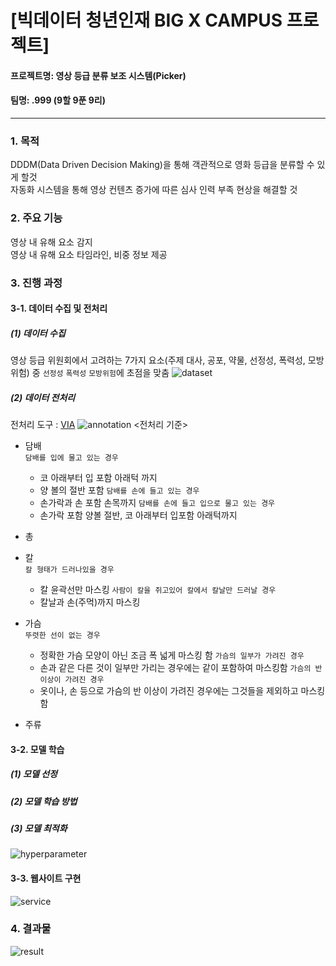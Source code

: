 #  [빅데이터 청년인재 BIG X CAMPUS 프로젝트]
#### 프로젝트명: 영상 등급 분류 보조 시스템(Picker) 
#### 팀명: .999 (9할 9푼 9리)
--- 

### 1. 목적
  DDDM(Data Driven Decision Making)을 통해 객관적으로 영화 등급을 분류할 수 있게 할것  
  자동화 시스템을 통해 영상 컨텐츠 증가에 따른 심사 인력 부족 현상을 해결할 것

### 2. 주요 기능
  영상 내 유해 요소 감지  
  영상 내 유해 요소 타임라인, 비중 정보 제공

### 3. 진행 과정
#### 3-1. 데이터 수집 및 전처리
##### (1) 데이터 수집
  영상 등급 위원회에서 고려하는 7가지 요소(주제 대사, 공포, 약물, 선정성, 폭력성, 모방위험) 중 `선정성` `폭력성` `모방위험`에 초점을 맞춤
  ![dataset](https://github.com/krispedia/.999/blob/master/_ect/dataset.jpg)  

##### (2) 데이터 전처리
  전처리 도구 : [VIA](http://www.robots.ox.ac.uk/~vgg/software/via/)
  ![annotation](https://github.com/krispedia/.999/blob/master/_ect/annotation.jpg)
  <전처리 기준>
  - 담배<br>
    `담배를 입에 물고 있는 경우`
    - 코 아래부터 입 포함 아래턱 까지
    - 양 볼의 절반 포함
    `담배를 손에 들고 있는 경우`
    - 손가락과 손 포함 손목까지
    `담배를 손에 들고 입으로 물고 있는 경우`
    - 손가락 포함 양볼 절반, 코 아래부터 입포함 아래턱까지
  - 총<br>

  - 칼<br>
    `칼 형태가 드러나있을 경우`
    - 칼 윤곽선만 마스킹
    `사람이 칼을 쥐고있어 칼에서 칼날만 드러날 경우`
    - 칼날과 손(주먹)까지 마스킹
  - 가슴<br>
    `뚜렷한 선이 없는 경우`
    - 정확한 가슴 모양이 아닌 조금 폭 넓게 마스킹 함
    `가슴의 일부가 가려진 경우`
    - 손과 같은 다른 것이 일부만 가리는 경우에는 같이 포함하여 마스킹함
    `가슴의 반 이상이 가려진 경우`
    - 옷이나, 손 등으로 가슴의 반 이상이 가려진 경우에는 그것들을 제외하고 마스킹함  
  - 주류<br>
#### 3-2. 모델 학습
##### (1) 모델 선정
##### (2) 모델 학습 방법
##### (3) 모델 최적화
  ![hyperparameter](https://github.com/krispedia/.999/blob/master/_ect/annotation.jpg)
#### 3-3. 웹사이트 구현
  ![service](https://github.com/krispedia/.999/blob/master/_ect/service.jpg)
### 4. 결과물
  ![result](https://github.com/krispedia/.999/blob/master/_ect/website.jpg)



